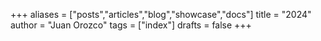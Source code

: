 +++
aliases = ["posts","articles","blog","showcase","docs"]
title = "2024"
author = "Juan Orozco"
tags = ["index"]
drafts = false
+++
